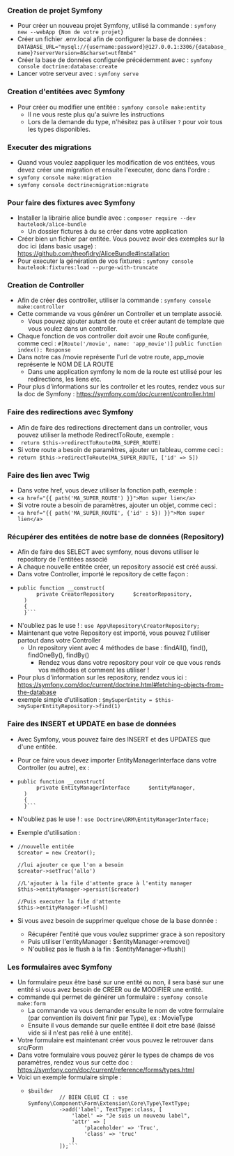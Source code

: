 ### Creation de projet Symfony ###
- Pour créer un nouveau projet Symfony, utilisé la commande : ```symfony new --webApp {Nom de votre projet}```
- Créer un fichier .env.local afin de configurer la base de données : ```DATABASE_URL="mysql://{username:password}@127.0.0.1:3306/{database_name}?serverVersion=8&charset=utf8mb4"```
- Créer la base de données configurée précédemment avec : ```symfony console doctrine:database:create```
- Lancer votre serveur avec : ```symfony serve```

### Creation d'entitées avec Symfony ###
- Pour créer ou modifier une entitée : ```symfony console make:entity```
  - Il ne vous reste plus qu'a suivre les instructions
  - Lors de la demande du type, n'hésitez pas à utiliser ```?``` pour voir tous les types disponibles.

### Executer des migrations ###
- Quand vous voulez aappliquer les modification de vos entitées, vous devez créer une migration et ensuite l'executer, donc dans l'ordre : 
- ```symfony console make:migration```
- ```symfony console doctrine:migration:migrate```

### Pour faire des fixtures avec Symfony ###
- Installer la librairie alice bundle avec : ```composer require --dev hautelook/alice-bundle```
  - Un dossier fictures à du se créer dans votre application
- Créer bien un fichier par entitée. Vous pouvez avoir des exemples sur la doc ici (dans basic usage) : https://github.com/theofidry/AliceBundle#installation
- Pour executer la génération de vos fixtures : ```symfony console hautelook:fixtures:load --purge-with-truncate```

### Creation de Controller ###
-  Afin de créer des controller, utiliser la commande : ```symfony console make:controller```
  - Cette commande va vous générer un Controller et un template associé.
    - Vous pouvez ajouter autant de route et créer autant de template que vous voulez dans un controller.
- Chaque fonction de vos controller doit avoir une Route configurée, comme ceci : 
```#[Route('/movie', name: 'app_movie')]```
```public function index(): Response```
- Dans notre cas /movie représente l'url de votre route, app_movie représente le NOM DE LA ROUTE
  - Dans une application symfony le nom de la route est utilisé pour les redirections, les liens etc.
- Pour plus d'informations sur les controller et les routes, rendez vous sur la doc de Symfony : https://symfony.com/doc/current/controller.html

### Faire des redirections avec Symfony ###
- Afin de faire des redirections directement dans un controller, vous pouvez utiliser la methode RedirectToRoute, exemple :
- ``` return $this->redirectToRoute(MA_SUPER_ROUTE)```
- Si votre route a besoin de paramètres, ajouter un tableau, comme ceci :
- ```return $this->redirectToRoute(MA_SUPER_ROUTE, ['id' => 5])```

### Faire des lien avec Twig ###
- Dans votre href, vous devez utiliser la fonction path, exemple : 
- ```<a href="{{ path('MA_SUPER_ROUTE') }}">Mon super lien</a>```
- Si votre route a besoin de paramètres, ajouter un objet, comme ceci :
- ```<a href="{{ path('MA_SUPER_ROUTE', {'id' : 5}) }}">Mon super lien</a>```

### Récupérer des entitées de notre base de données (Repository) ###
- Afin de faire des SELECT avec symfony, nous devons utiliser le repository de l'entitées associé
- A chaque nouvelle entitée créer, un repository associé est créé aussi.
- Dans votre Controller, importé le repository de cette façon : 
- ```
  public function __construct(
        private CreatorRepository      $creatorRepository,
    )
    {
    }```
- N'oubliez pas le use ! : ```use App\Repository\CreatorRepository;```
- Maintenant que votre Repository est importé, vous pouvez l'utiliser partout dans votre Controller
  - Un repository vient avec 4 méthodes de base : findAll(), find(), findOneBy(), findBy()
    - Rendez vous dans votre repository pour voir ce que vous rends vos méthodes et comment les utiliser !
- Pour plus d'information sur les repository, rendez vous ici : https://symfony.com/doc/current/doctrine.html#fetching-objects-from-the-database
- exemple simple d'utilisation : ```$mySuperEntity = $this->mySuperEntityRepository->find(1)```
### Faire des INSERT et UPDATE en base de données ###
- Avec Symfony, vous pouvez faire des INSERT et des UPDATES que d'une entitée.
- Pour ce faire vous devez importer EntityManagerInterface dans votre Controller (ou autre), ex :
- ```
  public function __construct(
        private EntityManagerInterface      $entityManager,
    )
    {
    }```
- N'oubliez pas le use ! : ```use Doctrine\ORM\EntityManagerInterface;```
- Exemple d'utilisation : 
- ```
  //nouvelle entitée
  $creator = new Creator();
  
  //lui ajouter ce que l'on a besoin
  $creator->setTruc('allo')
  
  //L'ajouter à la file d'attente grace à l'entity manager
  $this->entityManager->persist($creator)
  
  //Puis executer la file d'attente
  $this->entityManager->flush()
  ```
  
- Si vous avez besoin de supprimer quelque chose de la base donnée : 
  - Récupérer l'entité que vous voulez supprimer grace à son repository
  - Puis utiliser l'entityManager : $entityManager->remove()
  - N'oubliez pas le flush à la fin : $entityManager->flush()

### Les formulaires avec Symfony ###
- Un formulaire peux être basé sur une entité ou non, il sera basé sur une entité si vous avez besoin de CREER ou de MODIFIER une entité.
- commande qui permet de générer un formulaire : ```symfony console make:form```
  - La commande va vous demander ensuite le nom de votre formulaire (par convention ils doivent finir par Type), ex : MovieType
  - Ensuite il vous demande sur quelle entitée il doit etre basé (laissé vide si il n'est pas relié à une entité).
- Votre formulaire est maintenant créer vous pouvez le retrouver dans src/Form
- Dans votre formulaire vous pouvez gérer le types de champs de vos paramètres, rendez vous sur cette doc : https://symfony.com/doc/current/reference/forms/types.html
- Voici un exemple formulaire simple :
  - ```
    $builder
              // BIEN CELUI CI : use Symfony\Component\Form\Extension\Core\Type\TextType;
              ->add('label', TextType::class, [
                  'label' => "Je suis un nouveau label",
                  'attr' => [
                      'placeholder' => 'Truc',
                      'class' => 'truc'
                  ]
              ]);```